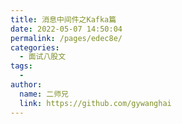 ```yaml
---
title: 消息中间件之Kafka篇
date: 2022-05-07 14:50:04
permalink: /pages/edec8e/
categories:
  - 面试八股文
tags:
  - 
author: 
  name: 二师兄
  link: https://github.com/gywanghai
---
```


